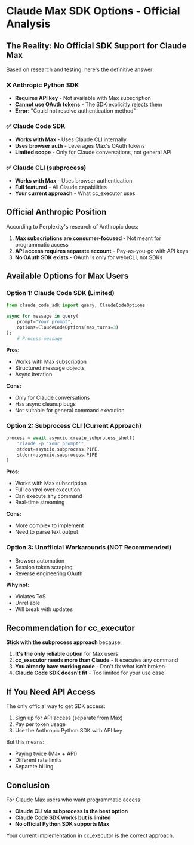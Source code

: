 # Claude Max SDK Options - Official Analysis

## The Reality: No Official SDK Support for Claude Max

Based on research and testing, here's the definitive answer:

### ❌ Anthropic Python SDK
- **Requires API key** - Not available with Max subscription
- **Cannot use OAuth tokens** - The SDK explicitly rejects them
- **Error**: "Could not resolve authentication method"

### ✅ Claude Code SDK
- **Works with Max** - Uses Claude CLI internally
- **Uses browser auth** - Leverages Max's OAuth tokens
- **Limited scope** - Only for Claude conversations, not general API

### ✅ Claude CLI (subprocess)
- **Works with Max** - Uses browser authentication
- **Full featured** - All Claude capabilities
- **Your current approach** - What cc_executor uses

## Official Anthropic Position

According to Perplexity's research of Anthropic docs:

1. **Max subscriptions are consumer-focused** - Not meant for programmatic access
2. **API access requires separate account** - Pay-as-you-go with API keys
3. **No OAuth SDK exists** - OAuth is only for web/CLI, not SDKs

## Available Options for Max Users

### Option 1: Claude Code SDK (Limited)
```python
from claude_code_sdk import query, ClaudeCodeOptions

async for message in query(
    prompt="Your prompt",
    options=ClaudeCodeOptions(max_turns=3)
):
    # Process message
```

**Pros:**
- Works with Max subscription
- Structured message objects
- Async iteration

**Cons:**
- Only for Claude conversations
- Has async cleanup bugs
- Not suitable for general command execution

### Option 2: Subprocess CLI (Current Approach)
```python
process = await asyncio.create_subprocess_shell(
    "claude -p 'Your prompt'",
    stdout=asyncio.subprocess.PIPE,
    stderr=asyncio.subprocess.PIPE
)
```

**Pros:**
- Works with Max subscription
- Full control over execution
- Can execute any command
- Real-time streaming

**Cons:**
- More complex to implement
- Need to parse text output

### Option 3: Unofficial Workarounds (NOT Recommended)
- Browser automation
- Session token scraping
- Reverse engineering OAuth

**Why not:**
- Violates ToS
- Unreliable
- Will break with updates

## Recommendation for cc_executor

**Stick with the subprocess approach** because:

1. **It's the only reliable option** for Max users
2. **cc_executor needs more than Claude** - It executes any command
3. **You already have working code** - Don't fix what isn't broken
4. **Claude Code SDK doesn't fit** - Too limited for your use case

## If You Need API Access

The only official way to get SDK access:

1. Sign up for API access (separate from Max)
2. Pay per token usage
3. Use the Anthropic Python SDK with API key

But this means:
- Paying twice (Max + API)
- Different rate limits
- Separate billing

## Conclusion

For Claude Max users who want programmatic access:
- **Claude CLI via subprocess is the best option**
- **Claude Code SDK works but is limited**
- **No official Python SDK supports Max**

Your current implementation in cc_executor is the correct approach.